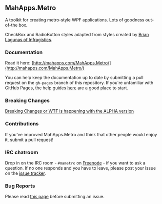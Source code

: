 ## MahApps.Metro

A toolkit for creating metro-style WPF applications. Lots of goodness out-of-the box.

CheckBox and RadioButton styles adapted from styles created by [Brian Lagunas of Infragistics](http://brianlagunas.com/free-metro-light-and-dark-themes-for-wpf-and-silverlight-microsoft-controls/).

### Documentation

Read it here: [http://mahapps.com/MahApps.Metro/](http://mahapps.com/MahApps.Metro/)

You can help keep the documentation up to date by submitting a pull request on the `gh-pages` branch of this repository. If you're unfamiliar with GitHub Pages, the help guides [here](https://help.github.com/pages/) are a good place to start.

### Breaking Changes

[Breaking Changes or WTF is happening with the ALPHA version](https://github.com/MahApps/MahApps.Metro/wiki/Breaking-Changes-or-WTF-is-happening-with-the-ALPHA-version)

### Contributions

If you've improved MahApps.Metro and think that other people would enjoy it, submit a pull request!

### IRC chatroom

Drop in on the IRC room - `#mametro` on [Freenode](http://freenode.net/) - if you want to ask a question. If no one responds and you have to leave, please post your issue on the [issue tracker](https://github.com/MahApps/MahApps.Metro/issues).

### Bug Reports

Please read [this page](https://github.com/MahApps/MahApps.Metro/wiki/About-Bug-Reports) before submitting an issue.
